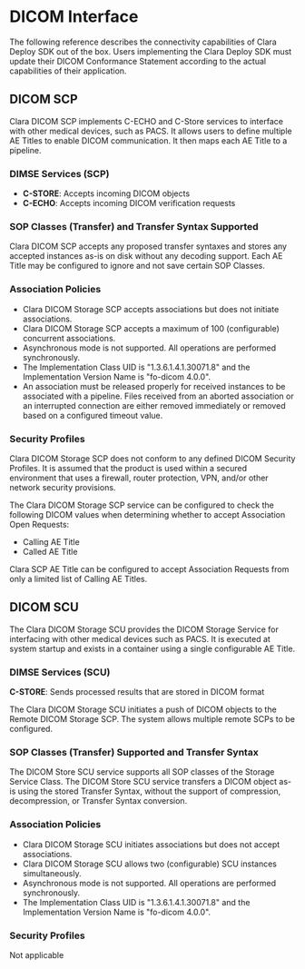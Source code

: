 # DICOM Interface

The following reference describes the connectivity capabilities of Clara Deploy SDK out of the box.
Users implementing the Clara Deploy SDK must update their DICOM Conformance Statement according
to the actual capabilities of their application.

## DICOM SCP

Clara DICOM SCP implements C-ECHO and C-Store services to interface with other medical devices,
such as PACS. It allows users to define multiple AE Titles to enable DICOM communication. It then
maps each AE Title to a pipeline.

### DIMSE Services (SCP)

* **C-STORE**: Accepts incoming DICOM objects
* **C-ECHO**: Accepts incoming DICOM verification requests

### SOP Classes (Transfer) and Transfer Syntax Supported

Clara DICOM SCP accepts any proposed transfer syntaxes and stores any accepted instances as-is on
disk without any decoding support. Each AE Title may be configured to ignore and not save certain
SOP Classes.

### Association Policies

* Clara DICOM Storage SCP accepts associations but does not initiate associations.
* Clara DICOM Storage SCP accepts a maximum of 100 (configurable) concurrent associations.
* Asynchronous mode is not supported. All operations are performed synchronously.
* The Implementation Class UID is "1.3.6.1.4.1.30071.8" and the Implementation Version Name is
  "fo-dicom 4.0.0".
* An association must be released properly for received instances to be associated with a pipeline.
  Files received from an aborted association or an interrupted connection are either removed
  immediately or removed based on a configured timeout value.

### Security Profiles

Clara DICOM Storage SCP does not conform to any defined DICOM Security Profiles. It is assumed that
the product is used within a secured environment that uses a firewall, router protection, VPN,
and/or other network security provisions.

The Clara DICOM Storage SCP service can be configured to check the following DICOM values when
determining whether to accept Association Open Requests:

* Calling AE Title
* Called AE Title

Clara SCP AE Title can be configured to accept Association Requests from only a limited list of
Calling AE Titles.

## DICOM SCU

The Clara DICOM Storage SCU provides the DICOM Storage Service for interfacing with other medical
devices such as PACS. It is executed at system startup and exists in a container using a single
configurable AE Title.

### DIMSE Services (SCU)

**C-STORE**: Sends processed results that are stored in DICOM format

The Clara DICOM Storage SCU initiates a push of DICOM objects to the Remote DICOM Storage SCP.
The system allows multiple remote SCPs to be configured.

### SOP Classes (Transfer) Supported and Transfer Syntax

The DICOM Store SCU service supports all SOP classes of the Storage Service Class. 
The DICOM Store SCU service transfers a DICOM object as-is using the stored Transfer Syntax,
without the support of compression, decompression, or Transfer Syntax conversion.

### Association Policies

* Clara DICOM Storage SCU initiates associations but does not accept associations.
* Clara DICOM Storage SCU allows two (configurable) SCU instances simultaneously.
* Asynchronous mode is not supported. All operations are performed synchronously.
* The Implementation Class UID is "1.3.6.1.4.1.30071.8" and the Implementation Version Name is 
  "fo-dicom 4.0.0".

### Security Profiles

Not applicable
